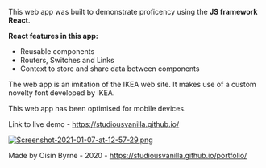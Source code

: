 
This web app was built to demonstrate proficency using the **JS framework React**.

**React features in this app:**

- Reusable components
- Routers, Switches and Links
- Context to store and share data between components

The web app is an imitation of the IKEA web site. It makes use of a custom novelty font developed by IKEA.

This web app has been optimised for mobile devices.

Link to live demo - https://studiousvanilla.github.io/

[![Screenshot-2021-01-07-at-12-57-29.png](https://i.postimg.cc/9MszGBqn/Screenshot-2021-01-07-at-12-57-29.png)](https://postimg.cc/62L9Kncr)

Made by Oisín Byrne -  2020 - https://studiousvanilla.github.io/portfolio/
